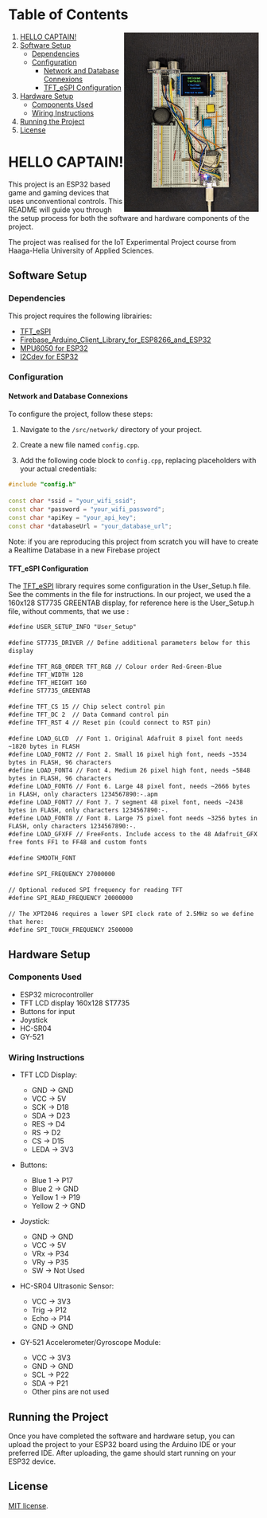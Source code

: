 # Table of Contents

<img align="right" height="360" src="images/Game_device_2.jpg" alt="Game Device" > 

1. [HELLO CAPTAIN!](#hello-captain)
2. [Software Setup](#software-setup)
   - [Dependencies](#dependencies)
   - [Configuration](#configuration)
      - [Network and Database Connexions](#network-and-database-connexions)
      - [TFT_eSPI Configuration](#tft_espi-configuration)
3. [Hardware Setup](#hardware-setup)
   - [Components Used](#components-used)
   - [Wiring Instructions](#wiring-instructions)
4. [Running the Project](#running-the-project)
5. [License](#license)

# HELLO CAPTAIN!

This project is an ESP32 based game and gaming devices that uses unconventional controls. This README will guide you through the setup process for both the software and hardware components of the project.  
  
The project was realised for the IoT Experimental Project course from  Haaga-Helia University of Applied Sciences.

## Software Setup

### Dependencies

This project requires the following librairies:
- [TFT_eSPI](https://github.com/Bodmer/TFT_eSPI)
- [Firebase_Arduino_Client_Library_for_ESP8266_and_ESP32](https://github.com/mobizt/Firebase-ESP-Client)
- [MPU6050 for ESP32](https://github.com/jrowberg/i2cdevlib/tree/master/ESP32_ESP-IDF/components/MPU6050)
- [I2Cdev for ESP32](https://github.com/jrowberg/i2cdevlib/tree/master/ESP32_ESP-IDF/components/I2Cdev)

### Configuration

#### Network and Database Connexions

To configure the project, follow these steps:

1. Navigate to the `/src/network/` directory of your project.

2. Create a new file named `config.cpp`.

3. Add the following code block to `config.cpp`, replacing placeholders with your actual credentials:

```cpp
#include "config.h"

const char *ssid = "your_wifi_ssid";
const char *password = "your_wifi_password";
const char *apiKey = "your_api_key";
const char *databaseUrl = "your_database_url";
```
Note: if you are reproducing this project from scratch you will have to create a Realtime Database in a new Firebase project

#### TFT_eSPI Configuration
The [TFT_eSPI](https://github.com/Bodmer/TFT_eSPI) library requires some configuration in the User_Setup.h file. See the comments in the file for instructions.
In our project, we used the a 160x128 ST7735 GREENTAB display, for reference here is the User_Setup.h file, without comments, that we use :
```
#define USER_SETUP_INFO "User_Setup"

#define ST7735_DRIVER // Define additional parameters below for this display

#define TFT_RGB_ORDER TFT_RGB // Colour order Red-Green-Blue
#define TFT_WIDTH 128
#define TFT_HEIGHT 160
#define ST7735_GREENTAB

#define TFT_CS 15 // Chip select control pin
#define TFT_DC 2  // Data Command control pin
#define TFT_RST 4 // Reset pin (could connect to RST pin)

#define LOAD_GLCD  // Font 1. Original Adafruit 8 pixel font needs ~1820 bytes in FLASH
#define LOAD_FONT2 // Font 2. Small 16 pixel high font, needs ~3534 bytes in FLASH, 96 characters
#define LOAD_FONT4 // Font 4. Medium 26 pixel high font, needs ~5848 bytes in FLASH, 96 characters
#define LOAD_FONT6 // Font 6. Large 48 pixel font, needs ~2666 bytes in FLASH, only characters 1234567890:-.apm
#define LOAD_FONT7 // Font 7. 7 segment 48 pixel font, needs ~2438 bytes in FLASH, only characters 1234567890:-.
#define LOAD_FONT8 // Font 8. Large 75 pixel font needs ~3256 bytes in FLASH, only characters 1234567890:-.
#define LOAD_GFXFF // FreeFonts. Include access to the 48 Adafruit_GFX free fonts FF1 to FF48 and custom fonts

#define SMOOTH_FONT

#define SPI_FREQUENCY 27000000

// Optional reduced SPI frequency for reading TFT
#define SPI_READ_FREQUENCY 20000000

// The XPT2046 requires a lower SPI clock rate of 2.5MHz so we define that here:
#define SPI_TOUCH_FREQUENCY 2500000

```

## Hardware Setup

### Components Used

- ESP32 microcontroller 
- TFT LCD display 160x128 ST7735
- Buttons for input
- Joystick
- HC-SR04 
- GY-521 

### Wiring Instructions

- TFT LCD Display:
  - GND  -> GND
  - VCC  -> 5V
  - SCK  -> D18
  - SDA  -> D23
  - RES  -> D4
  - RS   -> D2
  - CS   -> D15
  - LEDA -> 3V3

- Buttons:
  - Blue 1 -> P17
  - Blue 2 -> GND
  - Yellow 1 -> P19
  - Yellow 2 -> GND

- Joystick:
  - GND  -> GND
  - VCC  -> 5V
  - VRx -> P34
  - VRy -> P35
  - SW -> Not Used

- HC-SR04 Ultrasonic Sensor:
  - VCC -> 3V3
  - Trig -> P12
  - Echo -> P14
  - GND -> GND

- GY-521 Accelerometer/Gyroscope Module:
  - VCC -> 3V3
  - GND -> GND
  - SCL -> P22
  - SDA -> P21
  - Other pins are not used
    
## Running the Project

Once you have completed the software and hardware setup, you can upload the project to your ESP32 board using the Arduino IDE or your preferred IDE. After uploading, the game should start running on your ESP32 device.

## License
[MIT license](./LICENSE).


